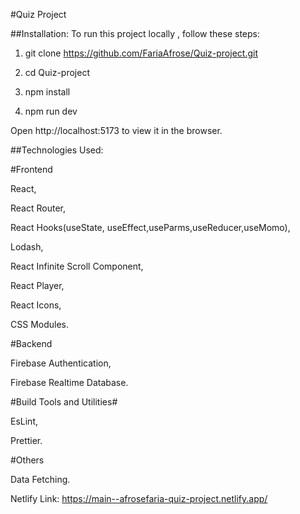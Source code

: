 #Quiz Project

##Installation:
To run this project locally , follow these steps:

1. git clone https://github.com/FariaAfrose/Quiz-project.git

2. cd Quiz-project

3. npm install

4. npm run dev

Open http://localhost:5173 to view it in the browser.

##Technologies Used:

#Frontend

  React,
 
  React Router,
 
  React Hooks(useState, useEffect,useParms,useReducer,useMomo),
 
  Lodash,
 
  React Infinite Scroll Component,
 
  React Player,
 
  React Icons,
 
  CSS Modules.

#Backend

  Firebase Authentication,
 
  Firebase Realtime Database.

#Build Tools and Utilities#

  EsLint,
 
  Prettier.

#Others

  Data Fetching.

Netlify Link:  https://main--afrosefaria-quiz-project.netlify.app/
